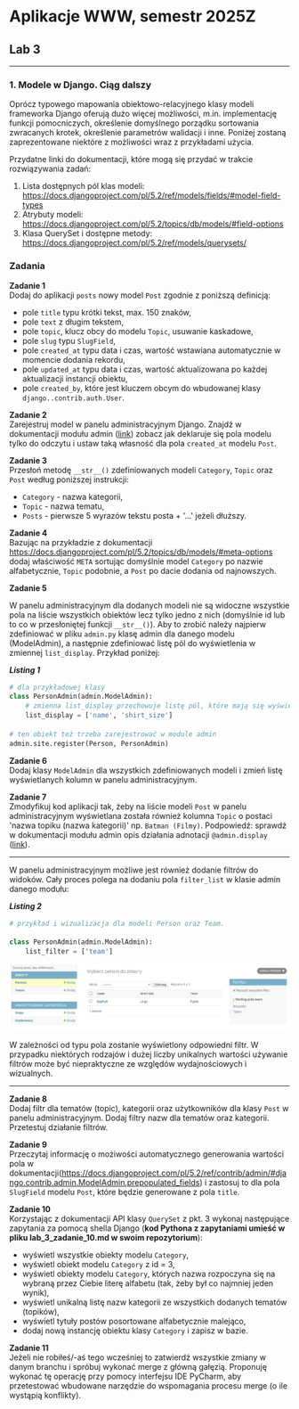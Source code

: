 # Aplikacje WWW, semestr 2025Z

## Lab 3
---
### **1. Modele w Django. Ciąg dalszy**


Oprócz typowego mapowania obiektowo-relacyjnego klasy modeli frameworka Django oferują dużo więcej możliwości, m.in. implementację funkcji pomocniczych, określenie domyślnego porządku sortowania zwracanych krotek, określenie parametrów walidacji i inne. Poniżej zostaną zaprezentowane niektóre z możliwości wraz z przykładami użycia.

Przydatne linki do dokumentacji, które mogą się przydać w trakcie rozwiązywania zadań:
1. Lista dostępnych pól klas modeli: https://docs.djangoproject.com/pl/5.2/ref/models/fields/#model-field-types
2. Atrybuty modeli: https://docs.djangoproject.com/pl/5.2/topics/db/models/#field-options
3. Klasa QuerySet i dostępne metody: https://docs.djangoproject.com/pl/5.2/ref/models/querysets/

### Zadania

**Zadanie 1**  
Dodaj do aplikacji `posts` nowy model `Post` zgodnie z poniższą definicją:
* pole `title` typu krótki tekst, max. 150 znaków,
* pole `text` z długim tekstem,
* pole `topic`, klucz obcy do modelu `Topic`, usuwanie kaskadowe,
* pole `slug` typu `SlugField`,
* pole `created_at` typu data i czas, wartość wstawiana automatycznie w momencie dodania rekordu,
* pole `updated_at` typu data i czas, wartość aktualizowana po każdej aktualizacji instancji obiektu,
* pole `created_by`, które jest kluczem obcym do wbudowanej klasy `django..contrib.auth.User`.

**Zadanie 2**  
Zarejestruj model w panelu administracyjnym Django. Znajdź w dokumentacji modułu admin ([link](https://docs.djangoproject.com/pl/5.2/ref/contrib/admin/)) zobacz jak deklaruje się pola modelu tylko do odczytu i ustaw taką własność dla pola `created_at` modelu `Post`.

**Zadanie 3**  
Przesłoń metodę `__str__()` zdefiniowanych modeli `Category`, `Topic` oraz `Post` według poniższej instrukcji:
* `Category` - nazwa kategorii,
* `Topic` - nazwa tematu,
* `Posts` - pierwsze 5 wyrazów tekstu posta + '...' jeżeli dłuższy.

**Zadanie 4**  
Bazując na przykładzie z dokumentacji https://docs.djangoproject.com/pl/5.2/topics/db/models/#meta-options dodaj właściwość `META` sortując domyślnie model `Category` po nazwie alfabetycznie, `Topic` podobnie, a `Post` po dacie dodania od najnowszych.

**Zadanie 5**  

W panelu administracyjnym dla dodanych modeli nie są widoczne wszystkie pola na liście wszystkich obiektów lecz tylko jedno z nich (domyślnie id lub to co w przesłoniętej funkcji `__str__()`). Aby to zrobić należy najpierw zdefiniować w pliku `admin.py` klasę admin dla danego modelu (ModelAdmin), a następnie zdefiniować listę pól do wyświetlenia w zmiennej `list_display`. Przykład poniżej:

**_Listing 1_**
```python
# dla przykładowej klasy
class PersonAdmin(admin.ModelAdmin):
    # zmienna list_display przechowuje listę pól, które mają się wyświetlać w widoku listy danego modelu w panelu administracynym
    list_display = ['name', 'shirt_size']

# ten obiekt też trzeba zarejestrować w module admin
admin.site.register(Person, PersonAdmin)
```

**Zadanie 6**  
Dodaj klasy `ModelAdmin` dla wszystkich zdefiniowanych modeli i zmień listę wyświetlanych kolumn w panelu administracyjnym.

**Zadanie 7**  
Zmodyfikuj kod aplikacji tak, żeby na liście modeli `Post` w panelu administracyjnym wyświetlana została również kolumna `Topic` o postaci 'nazwa topiku (nazwa kategorii)' np. `Batman (Filmy)`. Podpowiedź: sprawdź w dokumentacji modułu admin opis działania adnotacji `@admin.display` ([link](https://docs.djangoproject.com/pl/5.2/ref/contrib/admin/#django.contrib.admin.ModelAdmin.list_display)).

---
W panelu administracyjnym możliwe jest również dodanie filtrów do widoków. Cały proces polega na dodaniu pola `filter_list` w klasie admin danego modułu:

**_Listing 2_**
```python
# przykład i wizualizacja dla modeli Person oraz Team.

class PersonAdmin(admin.ModelAdmin):
    list_filter = ['team']
```
![filtry](filters.png)


W zależności od typu pola zostanie wyświetlony odpowiedni filtr. W przypadku niektórych rodzajów i dużej liczby unikalnych wartości używanie filtrów może być niepraktyczne ze względów wydajnościowych i wizualnych.

---

**Zadanie 8**  
Dodaj filtr dla tematów (topic), kategorii oraz użytkowników dla klasy `Post` w panelu administracyjnym.  Dodaj filtry nazw dla tematów oraz kategorii. Przetestuj działanie filtrów.

**Zadanie 9**  
Przeczytaj informację o możiwości automatycznego generowania wartości pola w dokumentacji(https://docs.djangoproject.com/pl/5.2/ref/contrib/admin/#django.contrib.admin.ModelAdmin.prepopulated_fields) i zastosuj to dla pola `SlugField` modelu `Post`, które będzie generowane z pola `title`.

**Zadanie 10**  
Korzystając z dokumentacji API klasy `QuerySet` z pkt. 3 wykonaj następujące zapytania za pomocą shella Django (**kod Pythona z zapytaniami umieść w pliku lab_3_zadanie_10.md w swoim repozytorium**):
* wyświetl wszystkie obiekty modelu `Category`,
* wyświetl obiekt modelu `Category` z id = 3,
* wyświetl obiekty modelu `Category`, których nazwa rozpoczyna się na wybraną przez Ciebie literę alfabetu (tak, żeby był co najmniej jeden wynik),
* wyświetl unikalną listę nazw kategorii ze wszystkich dodanych tematów (topików),
* wyświetl tytuły postów posortowane alfabetycznie malejąco,
* dodaj nową instancję obiektu klasy `Category` i zapisz w bazie.

**Zadanie 11**  
Jeżeli nie robiłeś/-aś tego wcześniej to zatwierdź wszystkie zmiany w danym branchu i spróbuj wykonać merge z główną gałęzią. Proponuję wykonać tę operację przy pomocy interfejsu IDE PyCharm, aby przetestować wbudowane narzędzie do wspomagania procesu merge (o ile wystąpią konflikty).